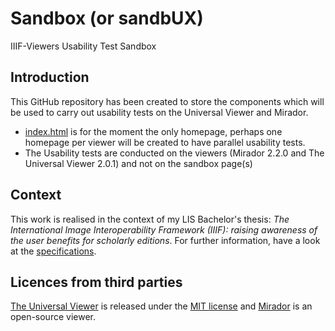 # Sandbox (or sandbUX)
IIIF-Viewers Usability Test Sandbox

## Introduction
This GitHub repository has been created to store the components which will be used to carry out usability tests on the Universal Viewer and Mirador.
- [index.html](index.html) is for the moment the only homepage, perhaps one homepage per viewer will be created to have parallel usability tests.
- The Usability tests are conducted on the viewers (Mirador 2.2.0 and The Universal Viewer 2.0.1) and not on the sandbox page(s)

## Context
This work is realised in the context of my LIS Bachelor's thesis: _The International Image Interoperability Framework (IIIF): raising awareness of the user benefits for scholarly editions_. For further information, have a look at the [specifications](https://julienaraemy.wordpress.com/2017/01/30/my-bachelors-thesis/).

## Licences from third parties
[The Universal Viewer](https://github.com/universalviewer/universalviewer) is released under the [MIT license](https://github.com/UniversalViewer/universalviewer/blob/master/LICENSE.txt) and [Mirador](https://github.com/projectmirador/mirador) is an open-source viewer.
